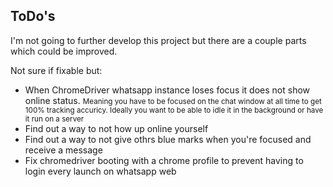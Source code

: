## ToDo's

I'm not going to further develop this project but there are a couple parts which could be improved.

Not sure if fixable but:
- When ChromeDriver whatsapp instance loses focus it does not show online status.
<small>Meaning you have to be focused on the chat window at all time to get 100% tracking accuricy. Ideally you want to be able to idle it in the background or have it run on a server</small>
- Find out a way to not how up online yourself
- Find out a way to not give othrs blue marks when you're focused and receive a message
- Fix chromedriver booting with a chrome profile to prevent having to login every launch on whatsapp web